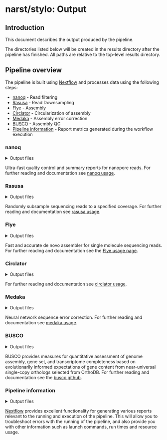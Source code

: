 # narst/stylo: Output

## Introduction

This document describes the output produced by the pipeline. 

The directories listed below will be created in the results directory after the pipeline has finished. All paths are relative to the top-level results directory.

<!-- TODO nf-core: Write this documentation describing your workflow's output -->

## Pipeline overview

The pipeline is built using [Nextflow](https://www.nextflow.io/) and processes data using the following steps:

- [nanoq](#nanoq) - Read filtering
- [Rasusa](#rasusa) - Read Downsampling
- [Flye](#flye) - Assembly
- [Circlator](#circlator) - Circularization of assembly
- [Medaka](#medaka) - Assembly error correction
- [BUSCO](#busco) - Assembly QC
- [Pipeline information](#pipeline-information) - Report metrics generated during the workflow execution

### nanoq

<details markdown="1">
<summary>Output files</summary>

- `nanoq/`
  - `*_filtered.fastq.gz`: filtered reads
  - `*_filtered.stats`: basic stats summary for filtered reads

</details>

Ultra-fast quality control and summary reports for nanopore reads. For further reading and documentation see [nanoq usage](https://github.com/esteinig/nanoq?tab=readme-ov-file#usage).

### Rasusa

<details markdown="1">
<summary>Output files</summary>

- `rasusa/`
  - `*.fastq.gz`: downsampled reads

</details>

Randomly subsample sequencing reads to a specified coverage. For further reading and documentation see [rasusa usage](https://github.com/mbhall88/rasusa?tab=readme-ov-file#usage).

### Flye

<details markdown="1">
<summary>Output files</summary>

- `flye/`
  - `*.assembly.fasta.gz` : final assembly
  - `*.assembly_graph.gfa.gz` : final repeat graph in gfa format
  - `*.assembly_graph.gv.gz` : final repeat graph in gv format
  - `*.assembly_info.txt` : basic info about assembly
  - `*.flye.log` : full log for flye run
  - `*.params.json`: input parameters used for flye

</details>

Fast and accurate de novo assembler for single molecule sequencing reads. For further reading and documentation see the [Flye usage page](https://github.com/mikolmogorov/Flye/blob/flye/docs/USAGE.md).

### Circlator

<details markdown="1">
<summary>Output files</summary>

- `circlator_fixstart/`
  - `*.fasta`: circularized assembly

</details>

For further reading and documentation see [circlator usage](https://github.com/sanger-pathogens/circlator?tab=readme-ov-file#usage).

### Medaka

<details markdown="1">
<summary>Output files</summary>

- `medaka/`
  - `*.fa.gz`: Error corrected assembly

</details>

Neural network sequence error correction. For further reading and documentation see [medaka usage](https://github.com/nanoporetech/medaka?tab=readme-ov-file#usage).

### BUSCO

<details markdown="1">
<summary>Output files</summary>

- `busco/`
  - `*-auto-busco/`: Directory containing all intermediate outputs of busco
  - `*-auto-busco.batch_summary.txt`: full QC summary
  - `short_summary.generic.*` : QC summary for generic organisms (bacteria, ...)
  - `short_summary.specific.*` : QC summary for specific organisms (enterobacteriaceae, campylobacterota, ...)

</details>

BUSCO provides measures for quantitative assessment of genome assembly, gene set, and transcriptome completeness based on evolutionarily informed expectations of gene content from near-universal single-copy orthologs selected from OrthoDB. For further reading and documentation see the [busco github](https://github.com/metashot/busco).

<!-- EXAMPLE
### MultiQC

<details markdown="1">
<summary>Output files</summary>

- `multiqc/`
  - `multiqc_report.html`: a standalone HTML file that can be viewed in your web browser.
  - `multiqc_data/`: directory containing parsed statistics from the different tools used in the pipeline.
  - `multiqc_plots/`: directory containing static images from the report in various formats.

</details>

[MultiQC](http://multiqc.info) is a visualization tool that generates a single HTML report summarising all samples in your project. Most of the pipeline QC results are visualised in the report and further statistics are available in the report data directory.

Results generated by MultiQC collate pipeline QC from supported tools e.g. FastQC. The pipeline has special steps which also allow the software versions to be reported in the MultiQC output for future traceability. For more information about how to use MultiQC reports, see <http://multiqc.info>.

 -->

### Pipeline information

<details markdown="1">
<summary>Output files</summary>

- `pipeline_info/`
  - Reports generated by Nextflow: `execution_report.html`, `execution_timeline.html`, `execution_trace.txt` and `pipeline_dag.dot`/`pipeline_dag.svg`.
  - Reports generated by the pipeline: `pipeline_report.html`, `pipeline_report.txt` and `software_versions.yml`. The `pipeline_report*` files will only be present if the `--email` / `--email_on_fail` parameter's are used when running the pipeline.
  - Reformatted samplesheet files used as input to the pipeline: `samplesheet.valid.csv`.
  - Parameters used by the pipeline run: `params.json`.

</details>

[Nextflow](https://www.nextflow.io/docs/latest/tracing.html) provides excellent functionality for generating various reports relevant to the running and execution of the pipeline. This will allow you to troubleshoot errors with the running of the pipeline, and also provide you with other information such as launch commands, run times and resource usage.
